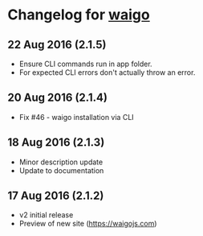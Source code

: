 # Changelog for [waigo](https://github.com/waigo/waigo)

## 22 Aug 2016 (2.1.5)
* Ensure CLI commands run in app folder.
* For expected CLI errors don't actually throw an error.

## 20 Aug 2016 (2.1.4)
* Fix #46 - waigo installation via CLI

## 18 Aug 2016 (2.1.3)
* Minor description update
* Update to documentation

## 17 Aug 2016 (2.1.2)
* v2 initial release
* Preview of new site (https://waigojs.com)
